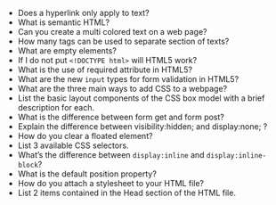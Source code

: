 -	Does a hyperlink only apply to text?
-	What is semantic HTML?
-	Can you create a multi colored text on a web page?
-	How many tags can be used to separate section of texts?
-	What are empty elements?
-	If I do not put `<!DOCTYPE html>` will HTML5 work?
-	What is the use of required attribute in HTML5?
-	What are the new `input` types for form validation in HTML5?
-	What are the three main ways to add CSS to a webpage?
-	List the basic layout components of the CSS box model with a brief description for each.
-	What is the difference between form get and form post?
-	Explain the difference between visibility:hidden; and display:none; ?
-	How do you clear a floated element?
-	List 3 available CSS selectors.
-	What’s the difference between `display:inline` and `display:inline-block`?
-	What is the default position property?
-	How do you attach a stylesheet to your HTML file?
-	List 2 items contained in the Head section of the HTML file.
